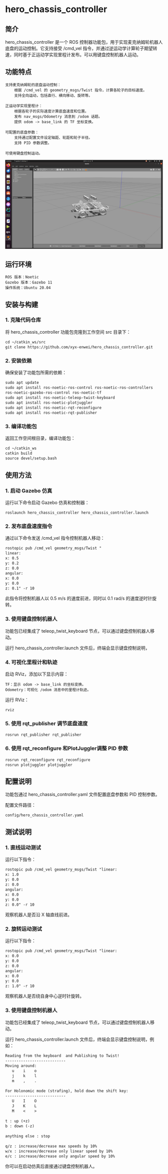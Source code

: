# hero_chassis_controller  
## 简介

hero_chassis_controller 是一个 ROS 控制器功能包，用于实现麦克纳姆轮机器人底盘的运动控制。它支持接受 /cmd_vel 指令，并通过逆运动学计算轮子期望转速，同时基于正运动学实现里程计发布。可以用键盘控制机器人运动。
## 功能特点

    支持麦克纳姆轮的底盘运动控制：
        根据 /cmd_vel 的 geometry_msgs/Twist 指令，计算各轮子的目标速度。
        支持全向运动，包括直行、横向移动、旋转等。

    正运动学实现里程计：
        根据各轮子的实际速度计算底盘速度和位置。
        发布 nav_msgs/Odometry 消息到 /odom 话题。
        提供 odom -> base_link 的 TF 坐标变换。

    可配置的底盘参数：
        支持通过配置文件设定轴距、轮距和轮子半径。
        支持 PID 参数调整。

    可使用键盘控制运动。
![example](doc/example.png "本地图片")

## 运行环境

    ROS 版本：Noetic
    Gazebo 版本：Gazebo 11
    操作系统：Ubuntu 20.04

## 安装与构建
### 1. 克隆代码仓库

将 hero_chassis_controller 功能包克隆到工作空间 src 目录下：
```
cd ~/catkin_ws/src
git clone https://github.com/xyx-enwei/hero_chassis_controller.git
```
### 2. 安装依赖

确保安装了功能包所需的依赖：
```
sudo apt update
sudo apt install ros-noetic-ros-control ros-noetic-ros-controllers ros-noetic-gazebo-ros-control ros-noetic-tf
sudo apt install ros-noetic-teleop-twist-keyboard
sudo apt install ros-noetic-plotjuggler
sudo apt install ros-noetic-rqt-reconfigure
sudo apt install ros-noetic-rqt-publisher
```
### 3. 编译功能包

返回工作空间根目录，编译功能包：
```
cd ~/catkin_ws
catkin build
source devel/setup.bash
```
## 使用方法
### 1. 启动 Gazebo 仿真

运行以下命令启动 Gazebo 仿真和控制器：
```
roslaunch hero_chassis_controller hero_chassis_controller.launch
```
### 2. 发布底盘速度指令

通过以下命令发送 /cmd_vel 指令控制机器人移动：

```
rostopic pub /cmd_vel geometry_msgs/Twist "
linear:
x: 0.5
y: 0.2
z: 0.0
angular:
x: 0.0
y: 0.0
z: 0.1" -r 10
```
此指令将控制机器人以 0.5 m/s 的速度前进，同时以 0.1 rad/s 的速度逆时针旋转。
### 3. 使用键盘控制机器人

功能包已经集成了 teleop_twist_keyboard 节点，可以通过键盘控制机器人移动。

运行 hero_chassis_controller.launch 文件后，终端会显示键盘控制说明，
### 4. 可视化里程计和轨迹

启动 RViz，添加以下显示内容：

    TF：显示 odom -> base_link 的坐标变换。
    Odometry：可视化 /odom 消息中的里程计轨迹。

运行 RViz：
```
rviz
```
### 5.  使用 rqt_publisher 调节底盘速度
```
rosrun rqt_publisher rqt_publisher
```
### 6. 使用 rqt_reconfigure 和PlotJuggler调整 PID 参数
```
rosrun rqt_reconfigure rqt_reconfigure
rosrun plotjuggler plotjuggler
```


## 配置说明

功能包通过 hero_chassis_controller.yaml 文件配置底盘参数和 PID 控制参数。

配置文件路径：
```
config/hero_chassis_controller.yaml
```

## 测试说明
### 1. 直线运动测试

运行以下指令：
```
rostopic pub /cmd_vel geometry_msgs/Twist "linear:
x: 1.0
y: 0.0
z: 0.0
angular:
x: 0.0
y: 0.0
z: 0.0" -r 10
```
观察机器人是否沿 X 轴直线前进。
### 2. 旋转运动测试

运行以下指令：
```
rostopic pub /cmd_vel geometry_msgs/Twist "linear:
x: 0.0
y: 0.0
z: 0.0
angular:
x: 0.0
y: 0.0
z: 1.0" -r 10
```
观察机器人是否绕自身中心逆时针旋转。  
### 3. 使用键盘控制机器人

功能包已经集成了 teleop_twist_keyboard 节点，可以通过键盘控制机器人移动。

运行 hero_chassis_controller.launch 文件后，终端会显示键盘控制说明，例如：
```
Reading from the keyboard  and Publishing to Twist!
---------------------------
Moving around:
   u    i    o
   j    k    l
   m    ,    .

For Holonomic mode (strafing), hold down the shift key:
---------------------------
   U    I    O
   J    K    L
   M    <    >

t : up (+z)
b : down (-z)

anything else : stop

q/z : increase/decrease max speeds by 10%
w/x : increase/decrease only linear speed by 10%
e/c : increase/decrease only angular speed by 10%
```
你可以在启动仿真后直接通过键盘控制机器人。  

